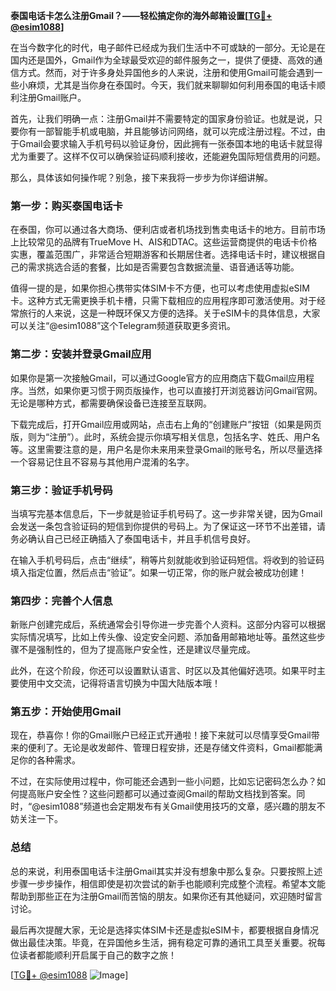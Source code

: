 **泰国电话卡怎么注册Gmail？——轻松搞定你的海外邮箱设置[[TG💪+ @esim1088](https://t.me/s/esim1088)]**

在当今数字化的时代，电子邮件已经成为我们生活中不可或缺的一部分。无论是在国内还是国外，Gmail作为全球最受欢迎的邮件服务之一，提供了便捷、高效的通信方式。然而，对于许多身处异国他乡的人来说，注册和使用Gmail可能会遇到一些小麻烦，尤其是当你身在泰国时。今天，我们就来聊聊如何利用泰国的电话卡顺利注册Gmail账户。

首先，让我们明确一点：注册Gmail并不需要特定的国家身份验证。也就是说，只要你有一部智能手机或电脑，并且能够访问网络，就可以完成注册过程。不过，由于Gmail会要求输入手机号码以验证身份，因此拥有一张泰国本地的电话卡就显得尤为重要了。这样不仅可以确保验证码顺利接收，还能避免国际短信费用的问题。

那么，具体该如何操作呢？别急，接下来我将一步步为你详细讲解。

### 第一步：购买泰国电话卡

在泰国，你可以通过各大商场、便利店或者机场找到售卖电话卡的地方。目前市场上比较常见的品牌有TrueMove H、AIS和DTAC。这些运营商提供的电话卡价格实惠，覆盖范围广，非常适合短期游客和长期居住者。选择电话卡时，建议根据自己的需求挑选合适的套餐，比如是否需要包含数据流量、语音通话等功能。

值得一提的是，如果你担心携带实体SIM卡不方便，也可以考虑使用虚拟eSIM卡。这种方式无需更换手机卡槽，只需下载相应的应用程序即可激活使用。对于经常旅行的人来说，这是一种既环保又方便的选择。关于eSIM卡的具体信息，大家可以关注“@esim1088”这个Telegram频道获取更多资讯。

### 第二步：安装并登录Gmail应用

如果你是第一次接触Gmail，可以通过Google官方的应用商店下载Gmail应用程序。当然，如果你更习惯于网页版操作，也可以直接打开浏览器访问Gmail官网。无论是哪种方式，都需要确保设备已连接至互联网。

下载完成后，打开Gmail应用或网站，点击右上角的“创建账户”按钮（如果是网页版，则为“注册”）。此时，系统会提示你填写相关信息，包括名字、姓氏、用户名等。这里需要注意的是，用户名是你未来用来登录Gmail的账号名，所以尽量选择一个容易记住且不容易与其他用户混淆的名字。

### 第三步：验证手机号码

当填写完基本信息后，下一步就是验证手机号码了。这一步非常关键，因为Gmail会发送一条包含验证码的短信到你提供的号码上。为了保证这一环节不出差错，请务必确认自己已经正确插入了泰国电话卡，并且手机信号良好。

在输入手机号码后，点击“继续”，稍等片刻就能收到验证码短信。将收到的验证码填入指定位置，然后点击“验证”。如果一切正常，你的账户就会被成功创建！

### 第四步：完善个人信息

新账户创建完成后，系统通常会引导你进一步完善个人资料。这部分内容可以根据实际情况填写，比如上传头像、设定安全问题、添加备用邮箱地址等。虽然这些步骤不是强制性的，但为了提高账户安全性，还是建议尽量完成。

此外，在这个阶段，你还可以设置默认语言、时区以及其他偏好选项。如果平时主要使用中文交流，记得将语言切换为中国大陆版本哦！

### 第五步：开始使用Gmail

现在，恭喜你！你的Gmail账户已经正式开通啦！接下来就可以尽情享受Gmail带来的便利了。无论是收发邮件、管理日程安排，还是存储文件资料，Gmail都能满足你的各种需求。

不过，在实际使用过程中，你可能还会遇到一些小问题，比如忘记密码怎么办？如何提高账户安全性？这些问题都可以通过查阅Gmail的帮助文档找到答案。同时，“@esim1088”频道也会定期发布有关Gmail使用技巧的文章，感兴趣的朋友不妨关注一下。

### 总结

总的来说，利用泰国电话卡注册Gmail其实并没有想象中那么复杂。只要按照上述步骤一步步操作，相信即使是初次尝试的新手也能顺利完成整个流程。希望本文能帮助到那些正在为注册Gmail而苦恼的朋友。如果你还有其他疑问，欢迎随时留言讨论。

最后再次提醒大家，无论是选择实体SIM卡还是虚拟eSIM卡，都要根据自身情况做出最佳决策。毕竟，在异国他乡生活，拥有稳定可靠的通讯工具至关重要。祝每位读者都能顺利开启属于自己的数字之旅！

[[TG💪+ @esim1088](https://t.me/s/esim1088) ![Image](https://i.postimg.cc/4NQfJmqS/Snipaste-2025-05-13-00-14-12.png)]